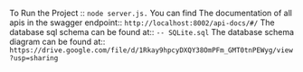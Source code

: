 To Run the Project ::  ```node server.js.```
You can find The documentation of all apis in the swagger endpoint:: ```http://localhost:8002/api-docs/#/```
The database sql schema can be found at:: ```-- SQLite.sql```
The database schema diagram can be found at:: ```https://drive.google.com/file/d/1Rkay9hpcyDXQY38OmPFm_GMT0tnPEWyg/view?usp=sharing```
